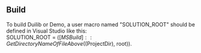 ## Build
To build Duilib or Demo, a user macro named "SOLUTION_ROOT" should be defined in Visual Studio like this:  
SOLUTION_ROOT = $([MSBuild]::GetDirectoryNameOfFileAbove($(ProjectDir), root)).
